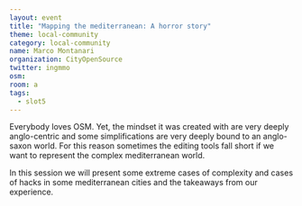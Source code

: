 ```yaml
---
layout: event
title: "Mapping the mediterranean: A horror story"
theme: local-community
category: local-community
name: Marco Montanari
organization: CityOpenSource
twitter: ingmmo
osm:
room: a
tags:
  - slot5
---
```

Everybody loves OSM. Yet, the mindset it was created with are very deeply anglo-centric and some simplifications are very deeply bound to an anglo-saxon world. For this reason sometimes the editing tools fall short if we want to represent the complex mediterranean world.

In this session we will present some extreme cases of complexity and cases of hacks in some mediterranean cities and the takeaways from our experience.
